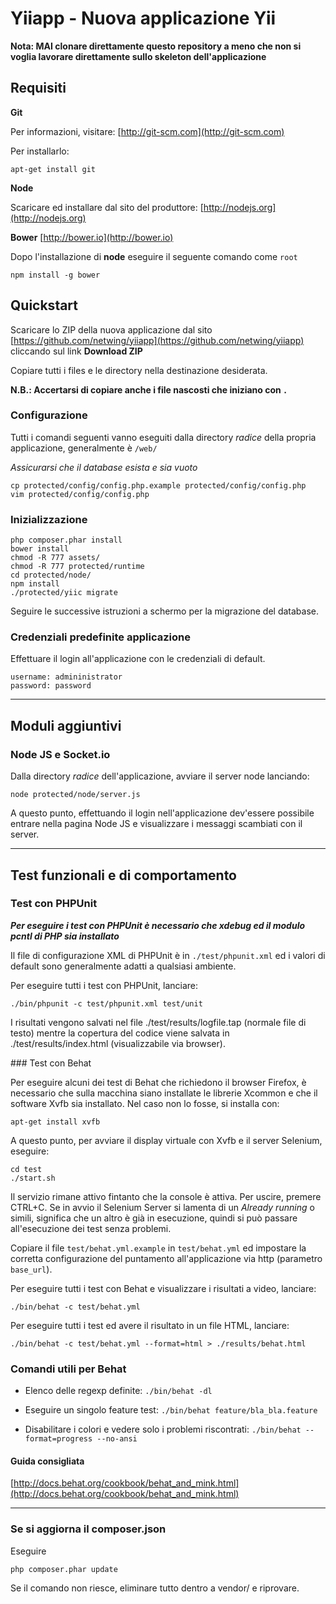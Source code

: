 # Yiiapp - Nuova applicazione Yii

**Nota: MAI clonare direttamente questo repository a meno che non si voglia lavorare direttamente sullo skeleton dell'applicazione**

## Requisiti

**Git** 

Per informazioni, visitare: [http://git-scm.com](http://git-scm.com)

Per installarlo:

    apt-get install git

**Node**

Scaricare ed installare dal sito del produttore: [http://nodejs.org](http://nodejs.org)

**Bower** [http://bower.io](http://bower.io)

Dopo l'installazione di **node** eseguire il seguente comando come `root`

    npm install -g bower

## Quickstart

Scaricare lo ZIP della nuova applicazione dal sito [https://github.com/netwing/yiiapp](https://github.com/netwing/yiiapp) cliccando sul link **Download ZIP**

Copiare tutti i files e le directory nella destinazione desiderata.

**N.B.: Accertarsi di copiare anche i file nascosti che iniziano con `.`**



### Configurazione

Tutti i comandi seguenti vanno eseguiti dalla directory *radice* della propria applicazione, generalmente è `/web/`

*Assicurarsi che il database esista e sia vuoto*

    cp protected/config/config.php.example protected/config/config.php
    vim protected/config/config.php

### Inizializzazione

    php composer.phar install
    bower install
    chmod -R 777 assets/
    chmod -R 777 protected/runtime
    cd protected/node/
    npm install
    ./protected/yiic migrate

Seguire le successive istruzioni a schermo per la migrazione del database.

### Credenziali predefinite applicazione

Effettuare il login all'applicazione con le credenziali di default.

    username: admininistrator
    password: password

---

## Moduli aggiuntivi

### Node JS e Socket.io

Dalla directory *radice* dell'applicazione, avviare il server node lanciando:

    node protected/node/server.js

A questo punto, effettuando il login nell'applicazione dev'essere possibile entrare nella pagina Node JS e visualizzare i messaggi scambiati con il server.

---

## Test funzionali e di comportamento


### Test con PHPUnit

***Per eseguire i test con PHPUnit è necessario che xdebug ed il modulo pcntl di PHP sia installato***

Il file di configurazione XML di PHPUnit è in `./test/phpunit.xml` ed i valori di default sono generalmente adatti a qualsiasi ambiente.

Per eseguire tutti i test con PHPUnit, lanciare:

    ./bin/phpunit -c test/phpunit.xml test/unit

I risultati vengono salvati nel file ./test/results/logfile.tap (normale file di testo) mentre la copertura del codice viene salvata in ./test/results/index.html (visualizzabile via browser).

### Test con Behat

Per eseguire alcuni dei test di Behat che richiedono il browser Firefox, è necessario che sulla macchina siano installate le librerie Xcommon e che il software Xvfb sia installato. Nel caso non lo fosse, si installa con:

    apt-get install xvfb

A questo punto, per avviare il display virtuale con Xvfb e il server Selenium, eseguire:

    cd test
    ./start.sh

Il servizio rimane attivo fintanto che la console è attiva. Per uscire, premere CTRL+C.
Se in avvio il Selenium Server si lamenta di un _Already running_ o simili, significa che un altro è già in esecuzione, quindi si può passare all'esecuzione dei test senza problemi.

Copiare il file `test/behat.yml.example` in `test/behat.yml` ed impostare la corretta configurazione del puntamento all'applicazione via http (parametro `base_url`).

Per eseguire tutti i test con Behat e visualizzare i risultati a video, lanciare:

    ./bin/behat -c test/behat.yml

Per eseguire tutti i test ed avere il risultato in un file HTML, lanciare:

    ./bin/behat -c test/behat.yml --format=html > ./results/behat.html

### Comandi utili per Behat

* Elenco delle regexp definite: `./bin/behat -dl`

* Eseguire un singolo feature test: `./bin/behat feature/bla_bla.feature`
    
* Disabilitare i colori e vedere solo i problemi riscontrati: `./bin/behat --format=progress --no-ansi`
    
#### Guida consigliata

[http://docs.behat.org/cookbook/behat_and_mink.html](http://docs.behat.org/cookbook/behat_and_mink.html)


---

### Se si aggiorna il composer.json

Eseguire 

    php composer.phar update

Se il comando non riesce, eliminare tutto dentro a vendor/ e riprovare.
